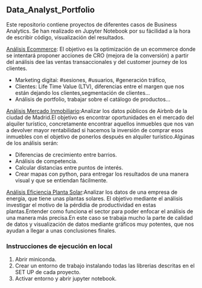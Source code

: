 ## Data_Analyst_Portfolio

Este repositorio contiene proyectos de diferentes casos de Business Analytics. Se han realizado en Jupyter Notebook por su fácilidad a la hora de escribir código, visualización del resultados.

[Análisis Ecommerce](https://github.com/MariusBD/Data_Analyst_Portfolio/tree/main/Analisis-Ecommerce): El objetivo es la optimización de un ecommerce donde se intentará proponer acciones de CRO (mejora de la conversión) a partir del análisis dee las ventas transaccionales y del customer journey de los clientes.
- Marketing digitai: #sesiones, #usuarios, #generación tráfico,
- Clientes: Life Time Value (LTV), diferencias entre el margen que nos están dejando los clientes,segmentación de clientes...
- Análisis de portfolio, trabajar sobre el catálogo de  productos...
  
[Análisis Mercado Inmobiliario](https://github.com/MariusBD/Data_Analyst_Portfolio/tree/main/Analisis-Mercado-Immobiliario/Notebooks):Analizar los datos públicos de Airbnb de la ciudad de Madrid.El objetivo es encontrar oportunidades en el mercado del alquiler turístico, concretamente encontrar aquellos inmuebles que nos van a devolver mayor rentabilidad si hacemos la inversión de comprar esos inmuebles con el objetivo de ponerlos después en alquiler turístico.Algúnas de los análisis serán:
- Diferencias de crecimiento entre barrios.
- Análisis de competencia.
- Calcular distancias entre puntos de interés.
- Crear mapas con python, para entregar los resultados de una manera visual y que se entiendan fácilmente.

[Análisis Eficiencia Planta Solar](https://github.com/MariusBD/Data_Analyst_Portfolio/tree/main/Analisis-Eficiencia-en-Planta-Solar/Notebooks):Analizar los datos de una empresa de energia, que tiene unas plantas solares. El objetivo mediante el análisis investigar el motivo de la pérdidia de productividad en estas plantas.Entender como funciona el sector para poder enfocar el análisis de una manera más precisa.En este caso se trabaja mucho la parte de calidad de datos y visualización de datos mediante gráficos muy potentes, que nos ayudan a llegar a unas conclusiones finales.


### Instrucciones de ejecución en local
1. Abrir miniconda.
2. Crear un entorno de trabajo instalando todas las librerias descritas en el SET UP de cada proyecto.
3. Activar entorno y abrir jupyter notebook.


